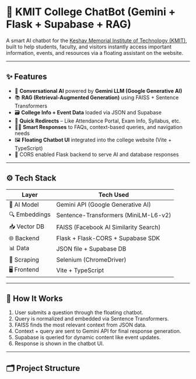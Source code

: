 # 🤖 KMIT College ChatBot (Gemini + Flask + Supabase + RAG)

A smart AI chatbot for the [Keshav Memorial Institute of Technology (KMIT)](https://kmit.in), built to help students, faculty, and visitors instantly access important information, events, and resources via a floating assistant on the website.

---

## ✨ Features

- 💬 **Conversational AI** powered by **Gemini LLM (Google Generative AI)**
- 📚 **RAG (Retrieval-Augmented Generation)** using FAISS + Sentence Transformers
- 🗃️ **College Info + Event Data** loaded via JSON and Supabase
- 🔗 **Quick Redirects** – Like Attendance Portal, Exam Info, Syllabus, etc.
- 🧑‍🎓 **Smart Responses** to FAQs, context-based queries, and navigation needs
- 🖼️ **Floating Chatbot UI** integrated into the college website (Vite + TypeScript)
- 🔐 CORS enabled Flask backend to serve AI and database responses

---

## ⚙️ Tech Stack

| Layer        | Tech Used                          |
|--------------|------------------------------------|
| 🧠 AI Model   | Gemini API (Google Generative AI)  |
| 🔍 Embeddings | Sentence-Transformers (MiniLM-L6-v2) |
| 📥 Vector DB  | FAISS (Facebook AI Similarity Search) |
| 🌐 Backend    | Flask + Flask-CORS + Supabase SDK |
| 📊 Data       | JSON file + Supabase DB            |
| 🧪 Scraping   | Selenium (ChromeDriver)            |
| 🖥️ Frontend   | Vite + TypeScript                  |

---

## 🧠 How It Works

1. User submits a question through the floating chatbot.
2. Query is normalized and embedded via Sentence Transformers.
3. FAISS finds the most relevant context from JSON data.
4. Context + query are sent to Gemini API for final response generation.
5. Supabase is queried for dynamic content like event updates.
6. Response is shown in the chatbot UI.

---

## 🗂️ Project Structure

